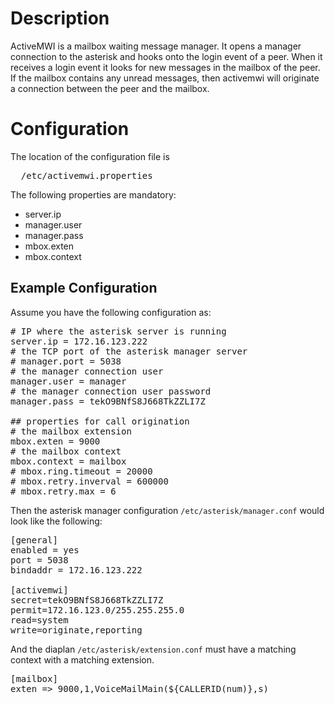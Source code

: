 # Description

ActiveMWI is a mailbox waiting message manager. It opens a manager connection to the asterisk
and hooks onto the login event of a peer. When it receives a login event it looks for new
messages in the mailbox of the peer. If the mailbox contains any unread messages, 
then activemwi will originate a connection between the peer and the mailbox.

# Configuration

The location of the configuration file is
<pre>
  /etc/activemwi.properties
</pre>

The following properties are mandatory:

- server.ip
- manager.user
- manager.pass
- mbox.exten
- mbox.context

## Example Configuration

Assume you have the following configuration as:

<pre>
# IP where the asterisk server is running
server.ip = 172.16.123.222
# the TCP port of the asterisk manager server
# manager.port = 5038
# the manager connection user
manager.user = manager
# the manager connection user password
manager.pass = tekO9BNfS8J668TkZZLI7Z
 
## properties for call origination 
# the mailbox extension
mbox.exten = 9000
# the mailbox context
mbox.context = mailbox
# mbox.ring.timeout = 20000
# mbox.retry.inverval = 600000
# mbox.retry.max = 6
</pre>

Then the asterisk manager configuration `/etc/asterisk/manager.conf` would
look like the following:

<pre>
[general]
enabled = yes
port = 5038
bindaddr = 172.16.123.222

[activemwi]
secret=tekO9BNfS8J668TkZZLI7Z
permit=172.16.123.0/255.255.255.0
read=system
write=originate,reporting
</pre>

And the diaplan `/etc/asterisk/extension.conf` must have a matching context
with a matching extension. 

<pre>
[mailbox]
exten => 9000,1,VoiceMailMain(${CALLERID(num)},s)
</pre>

